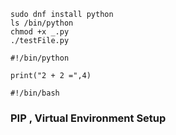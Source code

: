 ```
sudo dnf install python
ls /bin/python
chmod +x _.py
./testFile.py
```

```
#!/bin/python

print("2 + 2 =",4)
```

```
#!/bin/bash

```

### PIP , Virtual Environment Setup
